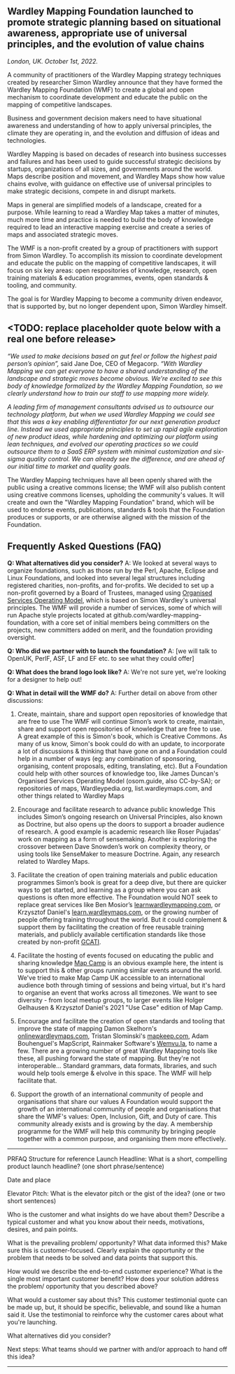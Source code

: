 ## Wardley Mapping Foundation launched to promote strategic planning based on situational awareness, appropriate use of universal principles, and the evolution of value chains
_London, UK. October 1st, 2022._

A community of practitioners of the Wardley Mapping strategy techniques created by researcher Simon Wardley announce that they have formed the Wardley Mapping Foundation (WMF) to create a global and open mechanism to coordinate development and educate the public on the mapping of competitive landscapes.

Business and government decision makers need to have situational awareness and understanding of how to apply universal principles, the climate they are operating in, and the evolution and diffusion of ideas and technologies.

Wardley Mapping is based on decades of research into business successes and failures and has been used to guide successful strategic decisions by startups, organizations of all sizes, and governments around the world. Maps describe position and movement, and Wardley Maps show how value chains evolve, with guidance on effective use of universal principles to make strategic decisions, compete in and disrupt markets.

Maps in general are simplified models of a landscape, created for a purpose. While learning to read a Wardley Map takes a matter of minutes, much more time and practice is needed to build the body of knowledge required to lead an interactive mapping exercise and create a series of maps and associated strategic moves.

The WMF is a non-profit created by a group of practitioners with support from Simon Wardley. To accomplish its mission to coordinate development and educate the public on the mapping of competitive landscapes, it will focus on six key areas: open respositories of knowledge, research, open training materials & education programmes, events, open standards & tooling, and community.

The goal is for Wardley Mapping to become a community driven endeavor, that is supported by, but no longer dependent upon, Simon Wardley himself. 

## <TODO: replace placeholder quote below with a real one before release>
_“We used to make decisions based on gut feel or follow the highest paid person’s opinion”,_ said Jane Doe, CEO of Megacorp. _“With Wardley Mapping we can get everyone to have a shared understanding of the landscape and strategic moves become obvious. We’re excited to see this body of knowledge formalized by the Wardley Mapping Foundation, so we clearly understand how to train our staff to use mapping more widely._

_A leading firm of management consultants advised us to outsource our technology platform, but when we used Wardley Mapping we could see that this was a key enabling differentiator for our next generation product line. Instead we used appropriate principles to set up rapid agile exploration of new product ideas, while hardening and optimizing our platform using lean techniques, and evolved our operating practices so we could outsource them to a SaaS ERP system with minimal customization and six-sigma quality control. We can already see the difference, and are ahead of our initial time to market and quality goals._
  
The Wardley Mapping techniques have all been openly shared with the public using a creative commons license; the WMF will also publish content using creative commons licenses, upholding the community's values. It will create and own the "Wardley Mapping Foundation" brand, which will be used to endorse events, publications, standards & tools that the Foundation produces or supports, or are otherwise aligned with the mission of the Foundation.

## Frequently Asked Questions (FAQ)
**Q: What alternatives did you consider?**
A: We looked at several ways to organize foundations, such as those run by the Perl, Apache, Eclipse and Linux Foundations, and looked into several legal structures including registered charities, non-profits, and for-profits. We decided to set up a non-profit governed by a Board of Trustees, managed using [Organised Services Operating Model](https://osom.guide), which is based on Simon Wardley's universal principles. The WMF will provide a number of services, some of which will run Apache style projects located at github.com/wardley-mapping-foundation, with a core set of initial members being committers on the projects, new committers added on merit, and the foundation providing oversight.

**Q: Who did we partner with to launch the foundation?**
A: [we will talk to OpenUK, PerlF, ASF, LF and EF etc. to see what they could offer]

**Q: What does the brand logo look like?**
A: We're not sure yet, we're looking for a designer to help out!

**Q: What in detail will the WMF do?**
A: Further detail on above from other discussions:

1. Create, maintain, share and support open repositories of knowledge that are free to use
The WMF will continue Simon’s work to create, maintain, share and support open repositories of knowledge that are free to use. A great example of this is Simon's book, which is Creative Commons. As many of us know, Simon's book could do with an update, to incorporate a lot of discussions & thinking that have gone on and a Foundation could help in a number of ways (eg: any combination of sponsoring, organising, content proposals, editing, translating, etc). But a Foundation could help with other sources of knowledge too, like James Duncan's Organised Services Operating Model (osom.guide, also CC-by-SA); or repositories of maps, Wardleypedia.org, list.wardleymaps.com, and other things related to Wardley Maps

2. Encourage and facilitate research to advance public knowledge
This includes Simon’s ongoing research on Universal Principles, also known as Doctrine, but also opens up the doors to support a broader audience of research. A good example is academic research like Roser Pujadas’ work on mapping as a form of sensemaking. Another is exploring the crossover between Dave Snowden’s work on complexity theory, or using tools like SenseMaker to measure Doctrine. Again, any research related to Wardley Maps.

3. Facilitate the creation of open training materials and public education programmes
Simon’s book is great for a deep dive, but there are quicker ways to get started, and learning as a group where you can ask questions is often more effective. The Foundation would NOT seek to replace great services like Ben Mosior’s [learnwardleymapping.com](https://learnwardleymapping.com), or Krzysztof Daniel's [learn.wardleymaps.com](https://learn.wardleymaps.com), or the growing number of people offering training throughout the world.  But it could complement & support them by facilitating the creation of free reusable training materials, and publicly available certification standards like those created by non-profit [GCATI](https://gcati.org).

4. Facilitate the hosting of events focused on educating the public and sharing knowledge
[Map Camp](https://mapcamp.co.uk) is an obvious example here, the intent is to support this & other groups running similar events around the world. We've tried to make Map Camp UK accessible to an international audience both through timing of sessions and being virtual, but it's hard to organise an event that works across all timezones. We want to see diversity - from local meetup groups, to larger events like Holger Gelhausen & Krzysztof Daniel's 2021 "Use Case" edition of Map Camp.

5. Encourage and facilitate the creation of open standards and tooling that improve the state of mapping
Damon Skelhorn's [onlinewardleymaps.com](https://onlinewardleymaps.com), Tristan Slominski's [mapkeep.com](https://mapkeep.com), Adam Bouhenguel's MapScript, Rainmaker Software's [Wemvu.la](https://Wemvu.la), to name a few. There are a growing number of great Wardley Mapping tools like these, all pushing forward the state of mapping. But they're not interoperable... Standard grammars, data formats, libraries, and such would help tools emerge & elvolve in this space. The WMF will help facilitate that.

6. Support the growth of an international community of people and organisations that share our values
A Foundation would support the growth of an international community of people and organisations that share the WMF's values: Open, Inclusion, Gift, and Duty of care. This community already exists and is growing by the day. A membership programme for the WMF will help this community by bringing people together with a common purpose, and organising them more effectively.

---
PRFAQ Structure for reference
Launch Headline: What is a short, compelling product launch headline?  (one short phrase/sentence)

Date and place

Elevator Pitch: What is the elevator pitch or the gist of the idea? (one or two short sentences) 

Who is the customer and what insights do we have about them? Describe a typical customer and what you know about their needs, motivations, desires, and pain points. 

What is the prevailing problem/ opportunity? What data informed this? Make sure this is customer-focused. Clearly explain the opportunity or the problem that needs to be solved and data points that support this. 

How would we describe the end-to-end customer experience? What is the single most important customer benefit? How does your solution address the problem/ opportunity that you described above? 

What would a customer say about this? This customer testimonial quote can be made up, but, it should be specific, believable, and sound like a human said it. Use the testimonial to reinforce why the customer cares about what you're launching. 

What alternatives did you consider? 

Next steps: What teams should we partner with and/or approach to hand off this idea? 

---

